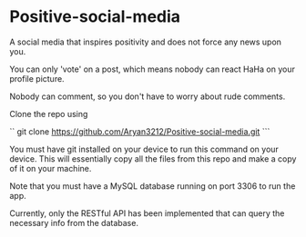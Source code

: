 # Positive-social-media
A social media that inspires positivity and does not force any news upon you.

You can only 'vote' on a post, which means nobody can react HaHa on your profile picture.

Nobody can comment, so you don't have to worry about rude comments.

Clone the repo using

`` git clone https://github.com/Aryan3212/Positive-social-media.git ```

You must have git installed on your device to run this command on your device. This will essentially copy all the files 
from this repo and make a copy of it on your machine.

Note that you must have a MySQL database running on port 3306 to run the app.

Currently, only the RESTful API has been implemented that can query the necessary info from the database.

